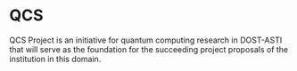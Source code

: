 # QCS
QCS Project is an initiative for quantum computing research in DOST-ASTI that will serve as the foundation for the succeeding project proposals of the institution in this domain.
